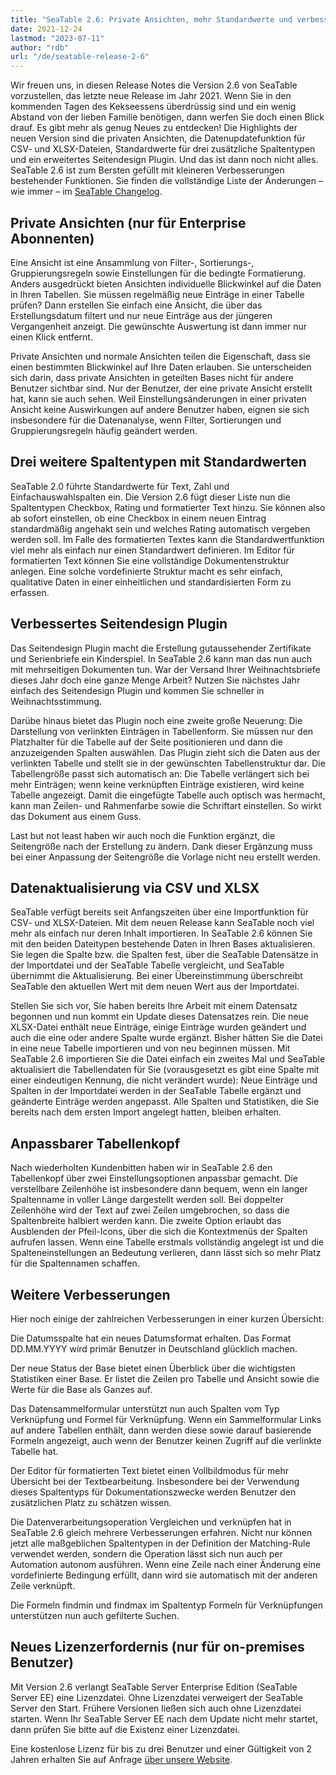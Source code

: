 ```yaml
---
title: "SeaTable 2.6: Private Ansichten, mehr Standardwerte und verbessertes Seitendesign Plugin"
date: 2021-12-24
lastmod: "2023-07-11"
author: "rdb"
url: "/de/seatable-release-2-6"
---
```


Wir freuen uns, in diesen Release Notes die Version 2.6 von SeaTable vorzustellen, das letzte neue Release im Jahr 2021. Wenn Sie in den kommenden Tagen des Kekseessens überdrüssig sind und ein wenig Abstand von der lieben Familie benötigen, dann werfen Sie doch einen Blick drauf. Es gibt mehr als genug Neues zu entdecken! Die Highlights der neuen Version sind die privaten Ansichten, die Datenupdatefunktion für CSV- und XLSX-Dateien, Standardwerte für drei zusätzliche Spaltentypen und ein erweitertes Seitendesign Plugin. Und das ist dann noch nicht alles. SeaTable 2.6 ist zum Bersten gefüllt mit kleineren Verbesserungen bestehender Funktionen. Sie finden die vollständige Liste der Änderungen – wie immer – im [SeaTable Changelog](https://seatable.io/docs/changelog/version-2-6/).

## Private Ansichten (nur für Enterprise Abonnenten)

Eine Ansicht ist eine Ansammlung von Filter-, Sortierungs-, Gruppierungsregeln sowie Einstellungen für die bedingte Formatierung. Anders ausgedrückt bieten Ansichten individuelle Blickwinkel auf die Daten in Ihren Tabellen. Sie müssen regelmäßig neue Einträge in einer Tabelle prüfen? Dann erstellen Sie einfach eine Ansicht, die über das Erstellungsdatum filtert und nur neue Einträge aus der jüngeren Vergangenheit anzeigt. Die gewünschte Auswertung ist dann immer nur einen Klick entfernt.

Private Ansichten und normale Ansichten teilen die Eigenschaft, dass sie einen bestimmten Blickwinkel auf Ihre Daten erlauben. Sie unterscheiden sich darin, dass private Ansichten in geteilten Bases nicht für andere Benutzer sichtbar sind. Nur der Benutzer, der eine private Ansicht erstellt hat, kann sie auch sehen. Weil Einstellungsänderungen in einer privaten Ansicht keine Auswirkungen auf andere Benutzer haben, eignen sie sich insbesondere für die Datenanalyse, wenn Filter, Sortierungen und Gruppierungsregeln häufig geändert werden.

## Drei weitere Spaltentypen mit Standardwerten

SeaTable 2.0 führte Standardwerte für Text, Zahl und Einfachauswahlspalten ein. Die Version 2.6 fügt dieser Liste nun die Spaltentypen Checkbox, Rating und formatierter Text hinzu. Sie können also ab sofort einstellen, ob eine Checkbox in einem neuen Eintrag standardmäßig angehakt sein und welches Rating automatisch vergeben werden soll. Im Falle des formatierten Textes kann die Standardwertfunktion viel mehr als einfach nur einen Standardwert definieren. Im Editor für formatierten Text können Sie eine vollständige Dokumentenstruktur anlegen. Eine solche vordefinierte Struktur macht es sehr einfach, qualitative Daten in einer einheitlichen und standardisierten Form zu erfassen.

## Verbessertes Seitendesign Plugin

Das Seitendesign Plugin macht die Erstellung gutaussehender Zertifikate und Serienbriefe ein Kinderspiel. In SeaTable 2.6 kann man das nun auch mit mehrseitigen Dokumenten tun. War der Versand Ihrer Weihnachtsbriefe dieses Jahr doch eine ganze Menge Arbeit? Nutzen Sie nächstes Jahr einfach des Seitendesign Plugin und kommen Sie schneller in Weihnachtsstimmung.

Darübe hinaus bietet das Plugin noch eine zweite große Neuerung: Die Darstellung von verlinkten Einträgen in Tabellenform. Sie müssen nur den Platzhalter für die Tabelle auf der Seite positionieren und dann die anzuzeigenden Spalten auswählen. Das Plugin zieht sich die Daten aus der verlinkten Tabelle und stellt sie in der gewünschten Tabellenstruktur dar. Die Tabellengröße passt sich automatisch an: Die Tabelle verlängert sich bei mehr Einträgen; wenn keine verknüpften Einträge existieren, wird keine Tabelle angezeigt. Damit die eingefügte Tabelle auch optisch was hermacht, kann man Zeilen- und Rahmenfarbe sowie die Schriftart einstellen. So wirkt das Dokument aus einem Guss.

Last but not least haben wir auch noch die Funktion ergänzt, die Seitengröße nach der Erstellung zu ändern. Dank dieser Ergänzung muss bei einer Anpassung der Seitengröße die Vorlage nicht neu erstellt werden.

## Datenaktualisierung via CSV und XLSX

SeaTable verfügt bereits seit Anfangszeiten über eine Importfunktion für CSV- und XLSX-Dateien. Mit dem neuen Release kann SeaTable noch viel mehr als einfach nur deren Inhalt importieren. In SeaTable 2.6 können Sie mit den beiden Dateitypen bestehende Daten in Ihren Bases aktualisieren. Sie legen die Spalte bzw. die Spalten fest, über die SeaTable Datensätze in der Importdatei und der SeaTable Tabelle vergleicht, und SeaTable übernimmt die Aktualisierung. Bei einer Übereinstimmung überschreibt SeaTable den aktuellen Wert mit dem neuen Wert aus der Importdatei.

Stellen Sie sich vor, Sie haben bereits Ihre Arbeit mit einem Datensatz begonnen und nun kommt ein Update dieses Datensatzes rein. Die neue XLSX-Datei enthält neue Einträge, einige Einträge wurden geändert und auch die eine oder andere Spalte wurde ergänzt. Bisher hätten Sie die Datei in eine neue Tabelle importieren und von neu beginnen müssen. Mit SeaTable 2.6 importieren Sie die Datei einfach ein zweites Mal und SeaTable aktualisiert die Tabellendaten für Sie (vorausgesetzt es gibt eine Spalte mit einer eindeutigen Kennung, die nicht verändert wurde): Neue Einträge und Spalten in der Importdatei werden in der SeaTable Tabelle ergänzt und geänderte Einträge werden angepasst. Alle Spalten und Statistiken, die Sie bereits nach dem ersten Import angelegt hatten, bleiben erhalten.

## Anpassbarer Tabellenkopf

Nach wiederholten Kundenbitten haben wir in SeaTable 2.6 den Tabellenkopf über zwei Einstellungsoptionen anpassbar gemacht. Die verstellbare Zeilenhöhe ist insbesondere dann bequem, wenn ein langer Spaltenname in voller Länge dargestellt werden soll. Bei doppelter Zeilenhöhe wird der Text auf zwei Zeilen umgebrochen, so dass die Spaltenbreite halbiert werden kann. Die zweite Option erlaubt das Ausblenden der Pfeil-Icons, über die sich die Kontextmenüs der Spalten aufrufen lassen. Wenn eine Tabelle erstmals vollständig angelegt ist und die Spalteneinstellungen an Bedeutung verlieren, dann lässt sich so mehr Platz für die Spaltennamen schaffen.

## Weitere Verbesserungen

Hier noch einige der zahlreichen Verbesserungen in einer kurzen Übersicht:

Die Datumsspalte hat ein neues Datumsformat erhalten. Das Format DD.MM.YYYY wird primär Benutzer in Deutschland glücklich machen.

Der neue Status der Base bietet einen Überblick über die wichtigsten Statistiken einer Base. Er listet die Zeilen pro Tabelle und Ansicht sowie die Werte für die Base als Ganzes auf.

Das Datensammelformular unterstützt nun auch Spalten vom Typ Verknüpfung und Formel für Verknüpfung. Wenn ein Sammelformular Links auf andere Tabellen enthält, dann werden diese sowie darauf basierende Formeln angezeigt, auch wenn der Benutzer keinen Zugriff auf die verlinkte Tabelle hat.

Der Editor für formatierten Text bietet einen Vollbildmodus für mehr Übersicht bei der Textbearbeitung. Insbesondere bei der Verwendung dieses Spaltentyps für Dokumentationszwecke werden Benutzer den zusätzlichen Platz zu schätzen wissen.

Die Datenverarbeitungsoperation Vergleichen und verknüpfen hat in SeaTable 2.6 gleich mehrere Verbesserungen erfahren. Nicht nur können jetzt alle maßgeblichen Spaltentypen in der Definition der Matching-Rule verwendet werden, sondern die Operation lässt sich nun auch per Automation autonom ausführen. Wenn eine Zeile nach einer Änderung eine vordefinierte Bedingung erfüllt, dann wird sie automatisch mit der anderen Zeile verknüpft.

Die Formeln findmin und findmax im Spaltentyp Formeln für Verknüpfungen unterstützen nun auch gefilterte Suchen.

## Neues Lizenzerfordernis (nur für on-premises Benutzer)

Mit Version 2.6 verlangt SeaTable Server Enterprise Edition (SeaTable Server EE) eine Lizenzdatei. Ohne Lizenzdatei verweigert der SeaTable Server den Start. Frühere Versionen ließen sich auch ohne Lizenzdatei starten. Wenn Ihr SeaTable Server EE nach dem Update nicht mehr startet, dann prüfen Sie bitte auf die Existenz einer Lizenzdatei.

Eine kostenlose Lizenz für bis zu drei Benutzer und einer Gültigkeit von 2 Jahren erhalten Sie auf Anfrage [über unsere Website](https://seatable.io/on-premises/?lang=auto).
